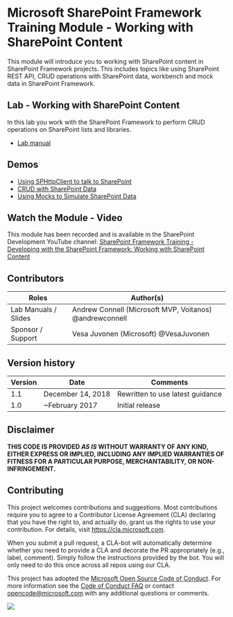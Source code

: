 # Microsoft SharePoint Framework Training Module - Working with SharePoint Content

This module will introduce you to working with SharePoint content in SharePoint Framework projects. This includes topics like using SharePoint REST API, CRUD operations with SharePoint data, workbench and mock data in SharePoint Framework.

## Lab - Working with SharePoint Content

In this lab you work with the SharePoint Framework to perform CRUD operations on SharePoint lists and libraries.

- [Lab manual](./Lab.md)

## Demos

- [Using SPHttpClient to talk to SharePoint](./Demos/01-sphttpclient)
- [CRUD with SharePoint Data](./Demos/02-spcrud)
- [Using Mocks to Simulate SharePoint Data](./Demos/03-mockdata)

## Watch the Module - Video

This module has been recorded and is available in the SharePoint Development YouTube channel: [SharePoint Framework Training - Developing with the SharePoint Framework: Working with SharePoint Content](https://www.youtube.com/watch?v=0OiC7AzoCVI&list=PLR9nK3mnD-OV-RPXQ3Lco845qoEy7VJoc)

## Contributors

|        Roles         |                        Author(s)                        |
| -------------------- | ------------------------------------------------------- |
| Lab Manuals / Slides | Andrew Connell (Microsoft MVP, Voitanos) @andrewconnell |
| Sponsor / Support    | Vesa Juvonen (Microsoft) @VesaJuvonen                   |

## Version history

| Version |       Date        |             Comments             |
| ------- | ----------------- | -------------------------------- |
| 1.1     | December 14, 2018 | Rewritten to use latest guidance |
| 1.0     | ~February 2017    | Initial release                  |

## Disclaimer

**THIS CODE IS PROVIDED *AS IS* WITHOUT WARRANTY OF ANY KIND, EITHER EXPRESS OR IMPLIED, INCLUDING ANY IMPLIED WARRANTIES OF FITNESS FOR A PARTICULAR PURPOSE, MERCHANTABILITY, OR NON-INFRINGEMENT.**

## Contributing

This project welcomes contributions and suggestions.  Most contributions require you to agree to a
Contributor License Agreement (CLA) declaring that you have the right to, and actually do, grant us
the rights to use your contribution. For details, visit https://cla.microsoft.com.

When you submit a pull request, a CLA-bot will automatically determine whether you need to provide
a CLA and decorate the PR appropriately (e.g., label, comment). Simply follow the instructions
provided by the bot. You will only need to do this once across all repos using our CLA.

This project has adopted the [Microsoft Open Source Code of Conduct](https://opensource.microsoft.com/codeofconduct/).
For more information see the [Code of Conduct FAQ](https://opensource.microsoft.com/codeofconduct/faq/) or
contact [opencode@microsoft.com](mailto:opencode@microsoft.com) with any additional questions or comments.

<img src="https://telemetry.sharepointpnp.com/sp-dev-training-spfx-spcontent" />
